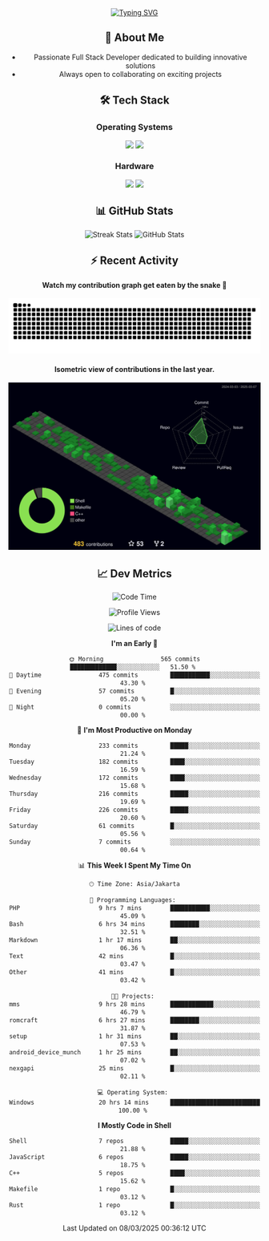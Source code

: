 <div align="center" style="max-width: 900px; margin: auto;">
<a href="https://github.com/thunderkex">
  <img src="https://readme-typing-svg.herokuapp.com?font=Fira+Code&pause=1000&center=true&vCenter=true&width=435&lines=Ha+ha!+I+am+here!;Told+you+a+storm+was+coming!" alt="Typing SVG" />
</a>

## 👋 About Me
- Passionate Full Stack Developer dedicated to building innovative solutions
- Always open to collaborating on exciting projects

## 🛠️ Tech Stack
### Operating Systems
<a href="#"><img src="https://img.shields.io/badge/Linux-FCC624?style=flat&logo=linux&logoColor=black"></a>
<a href="#"><img src="https://img.shields.io/badge/Windows-0078D6?style=flat&logo=windows&logoColor=white"></a>

### Hardware
<a href="#"><img src="https://img.shields.io/badge/Raspberry%20Pi-C51A4A?style=flat&logo=raspberrypi&logoColor=white"></a>
<a href="#"><img src="https://img.shields.io/badge/Arduino-00979D?style=flat&logo=Arduino&logoColor=white"></a>

## 📊 GitHub Stats
<div align="center">
  <img src="https://streak-stats.demolab.com?user=thunderkex&theme=tokyonight-duo&border_radius=20" alt="Streak Stats" />
  <img src="https://github-readme-stats.vercel.app/api?username=thunderkex&show_icons=true&theme=tokyonight&border_radius=20" alt="GitHub Stats" />
</div>

## ⚡ Recent Activity
<h4>Watch my contribution graph get eaten by the snake 🐍</h4>
<img width="600em" alt="thunderkex's Github commit snake" src="https://raw.githubusercontent.com/thunderkex/thunderkex/output/grid-snake-ov.svg" />

<h4>Isometric view of contributions in the last year.</h4>
<a href="./profile-3d-contrib/profile-night-green.svg">
	<img width="600em" src="./profile-3d-contrib/profile-night-green.svg">
</a>

## 📈 Dev Metrics
<!--START_SECTION:waka-->
![Code Time](http://img.shields.io/badge/Code%20Time-1%2C081%20hrs%2057%20mins-blue)

![Profile Views](http://img.shields.io/badge/Profile%20Views-1-blue)

![Lines of code](https://img.shields.io/badge/From%20Hello%20World%20I%27ve%20Written-3.4%20million%20lines%20of%20code-blue)

**I'm an Early 🐤** 

```text
🌞 Morning                565 commits         █████████████░░░░░░░░░░░░   51.50 % 
🌆 Daytime                475 commits         ███████████░░░░░░░░░░░░░░   43.30 % 
🌃 Evening                57 commits          █░░░░░░░░░░░░░░░░░░░░░░░░   05.20 % 
🌙 Night                  0 commits           ░░░░░░░░░░░░░░░░░░░░░░░░░   00.00 % 
```
📅 **I'm Most Productive on Monday** 

```text
Monday                   233 commits         █████░░░░░░░░░░░░░░░░░░░░   21.24 % 
Tuesday                  182 commits         ████░░░░░░░░░░░░░░░░░░░░░   16.59 % 
Wednesday                172 commits         ████░░░░░░░░░░░░░░░░░░░░░   15.68 % 
Thursday                 216 commits         █████░░░░░░░░░░░░░░░░░░░░   19.69 % 
Friday                   226 commits         █████░░░░░░░░░░░░░░░░░░░░   20.60 % 
Saturday                 61 commits          █░░░░░░░░░░░░░░░░░░░░░░░░   05.56 % 
Sunday                   7 commits           ░░░░░░░░░░░░░░░░░░░░░░░░░   00.64 % 
```


📊 **This Week I Spent My Time On** 

```text
🕑︎ Time Zone: Asia/Jakarta

💬 Programming Languages: 
PHP                      9 hrs 7 mins        ███████████░░░░░░░░░░░░░░   45.09 % 
Bash                     6 hrs 34 mins       ████████░░░░░░░░░░░░░░░░░   32.51 % 
Markdown                 1 hr 17 mins        ██░░░░░░░░░░░░░░░░░░░░░░░   06.36 % 
Text                     42 mins             █░░░░░░░░░░░░░░░░░░░░░░░░   03.47 % 
Other                    41 mins             █░░░░░░░░░░░░░░░░░░░░░░░░   03.42 % 

🐱‍💻 Projects: 
mms                      9 hrs 28 mins       ████████████░░░░░░░░░░░░░   46.79 % 
romcraft                 6 hrs 27 mins       ████████░░░░░░░░░░░░░░░░░   31.87 % 
setup                    1 hr 31 mins        ██░░░░░░░░░░░░░░░░░░░░░░░   07.53 % 
android_device_munch     1 hr 25 mins        ██░░░░░░░░░░░░░░░░░░░░░░░   07.02 % 
nexgapi                  25 mins             █░░░░░░░░░░░░░░░░░░░░░░░░   02.11 % 

💻 Operating System: 
Windows                  20 hrs 14 mins      █████████████████████████   100.00 % 
```

**I Mostly Code in Shell** 

```text
Shell                    7 repos             █████░░░░░░░░░░░░░░░░░░░░   21.88 % 
JavaScript               6 repos             █████░░░░░░░░░░░░░░░░░░░░   18.75 % 
C++                      5 repos             ████░░░░░░░░░░░░░░░░░░░░░   15.62 % 
Makefile                 1 repo              █░░░░░░░░░░░░░░░░░░░░░░░░   03.12 % 
Rust                     1 repo              █░░░░░░░░░░░░░░░░░░░░░░░░   03.12 % 
```




 Last Updated on 08/03/2025 00:36:12 UTC
<!--END_SECTION:waka-->
</div>
